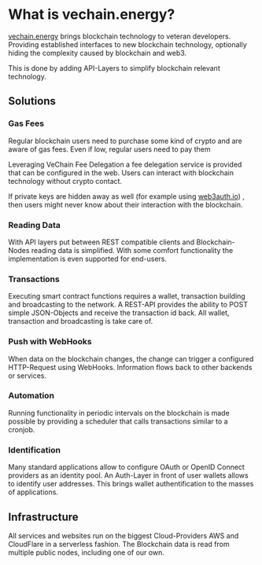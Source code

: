 # What is vechain.energy?

[vechain.energy](https://vechain.energy) brings blockchain technology to veteran developers. Providing established interfaces to new blockchain technology, optionally hiding the complexity caused by blockchain and web3.

This is done by adding API-Layers to simplify blockchain relevant technology.

## Solutions

### Gas Fees

Regular blockchain users need to purchase some kind of crypto and are aware of gas fees. Even if low, regular users need to pay them

Leveraging VeChain Fee Delegation a fee delegation service is provided that can be configured in the web. Users can interact with blockchain technology without crypto contact.

If private keys are hidden away as well (for example using [web3auth.io](https://web3auth.io/)) , then users might never know about their interaction with the blockchain.

### Reading Data

With API layers put between REST compatible clients and Blockchain-Nodes reading data is simplified. With some comfort functionality the implementation is even supported for end-users.

### Transactions

Executing smart contract functions requires a wallet, transaction building and broadcasting to the network. A REST-API provides the ability to POST simple JSON-Objects and receive the transaction id back. All wallet, transaction and broadcasting is take care of.

### Push with WebHooks

When data on the blockchain changes, the change can trigger a configured HTTP-Request using WebHooks. Information flows back to other backends or services.

### Automation

Running functionality in periodic intervals on the blockchain is made possible by providing a scheduler that calls transactions similar to a cronjob.

### Identification

Many standard applications allow to configure OAuth or OpenID Connect providers as an identity pool. An Auth-Layer in front of user wallets allows to identify user addresses. This brings wallet authentification to the masses of applications.

## Infrastructure

All services and websites run on the biggest Cloud-Providers AWS and CloudFlare in a serverless fashion. The Blockchain data is read from multiple public nodes, including one of our own.
